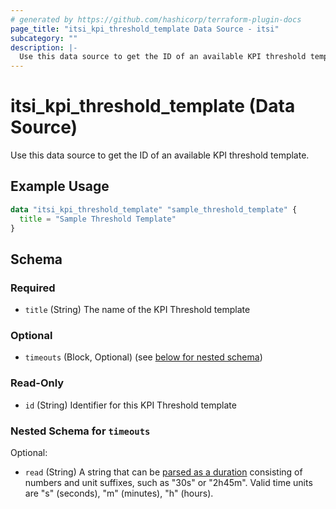 ```yaml
---
# generated by https://github.com/hashicorp/terraform-plugin-docs
page_title: "itsi_kpi_threshold_template Data Source - itsi"
subcategory: ""
description: |-
  Use this data source to get the ID of an available KPI threshold template.
---
```


# itsi_kpi_threshold_template (Data Source)

Use this data source to get the ID of an available KPI threshold template.

## Example Usage

```terraform
data "itsi_kpi_threshold_template" "sample_threshold_template" {
  title = "Sample Threshold Template"
}
```

<!-- schema generated by tfplugindocs -->
## Schema

### Required

- `title` (String) The name of the KPI Threshold template

### Optional

- `timeouts` (Block, Optional) (see [below for nested schema](#nestedblock--timeouts))

### Read-Only

- `id` (String) Identifier for this KPI Threshold template

<a id="nestedblock--timeouts"></a>
### Nested Schema for `timeouts`

Optional:

- `read` (String) A string that can be [parsed as a duration](https://pkg.go.dev/time#ParseDuration) consisting of numbers and unit suffixes, such as "30s" or "2h45m". Valid time units are "s" (seconds), "m" (minutes), "h" (hours).
